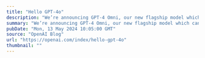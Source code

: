 ```yaml
---
title: "Hello GPT-4o"
description: "We’re announcing GPT-4 Omni, our new flagship model which can reason across audio, vision, and text in real time."
summary: "We’re announcing GPT-4 Omni, our new flagship model which can reason across audio, vision, and text in real time."
pubDate: "Mon, 13 May 2024 10:05:00 GMT"
source: "OpenAI Blog"
url: "https://openai.com/index/hello-gpt-4o"
thumbnail: ""
---
```


